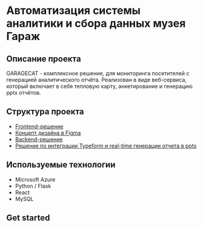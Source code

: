 # Автоматизация системы аналитики и сбора данных музея Гараж

## Описание проекта
GARAGECAT - комплексное решение, для мониторинга посетителей с генерацией аналитического отчёта. Реализован в виде веб-сервиса, который включает в себя тепловую карту, анкетирование и генерацию pptx отчётов.

## Структура проекта
* [Frontend-решение](https://github.com/tpofd/garazh-app/tree/main/frontend)
* [Концепт дизайна в Figma](https://www.figma.com/file/17PcD01TieyyW4vYFUocSn/Untitled?node-id=0%3A1)
* [Backend-решение](https://github.com/tpofd/garazh-app/tree/main/backend)
* [Решение по интеграции Typeform и real-time генерации отчета в pptx](https://github.com/tpofd/garazh-app/blob/main/backend/typeform.py)

## Используемые технологии 
* Microsoft Azure
* Python / Flask
* React
* MySQL

## Get started
